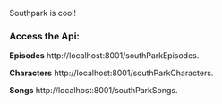 Southpark is cool!

### Access the Api:

**Episodes**
http://localhost:8001/southParkEpisodes.

**Characters**
http://localhost:8001/southParkCharacters.

**Songs**
http://localhost:8001/southParkSongs.